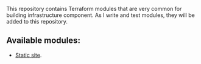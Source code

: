 This repository contains Terraform modules that are very common for building infrastructure component. As I write and test modules, they will be added to this repository.

## Available modules:
- [Static site](https://github.com/yriahi/terraform-modules/tree/develop/static-site).
